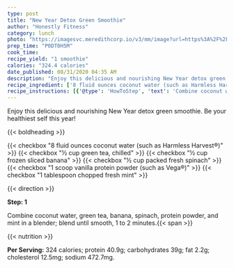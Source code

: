 ```yaml
---
type: post
title: "New Year Detox Green Smoothie"
author: "Honestly Fitness"
category: lunch
photo: "https://imagesvc.meredithcorp.io/v3/mm/image?url=https%3A%2F%2Fimages.media-allrecipes.com%2Fuserphotos%2F3067744.jpg"
prep_time: "P0DT0H5M"
cook_time: 
recipe_yield: "1 smoothie"
calories: "324.4 calories"
date_published: 08/31/2020 04:35 AM
description: "Enjoy this delicious and nourishing New Year detox green smoothie. Be your healthiest self this year!"
recipe_ingredient: ['8 fluid ounces coconut water (such as Harmless Harvest®)', '½ cup green tea, chilled', '½ cup frozen sliced banana', '½ cup packed fresh spinach', '1 scoop vanilla protein powder (such as Vega®)', '1 tablespoon chopped fresh mint']
recipe_instructions: [{'@type': 'HowToStep', 'text': 'Combine coconut water, green tea, banana, spinach, protein powder, and mint in a blender; blend until smooth, 1 to 2 minutes.\n'}]
---
```


Enjoy this delicious and nourishing New Year detox green smoothie. Be your healthiest self this year! 

{{< boldheading >}}

{{< checkbox "8 fluid ounces coconut water (such as Harmless Harvest®)" >}}
{{< checkbox "½ cup green tea, chilled" >}}
{{< checkbox "½ cup frozen sliced banana" >}}
{{< checkbox "½ cup packed fresh spinach" >}}
{{< checkbox "1 scoop vanilla protein powder (such as Vega®)" >}}
{{< checkbox "1 tablespoon chopped fresh mint" >}}


{{< direction >}}

**Step: 1**

Combine coconut water, green tea, banana, spinach, protein powder, and mint in a blender; blend until smooth, 1 to 2 minutes.{{< span >}}

{{< nutrition >}}

**Per Serving:** 324 calories; protein 40.9g; carbohydrates 39g; fat 2.2g; cholesterol 12.5mg; sodium 472.7mg.